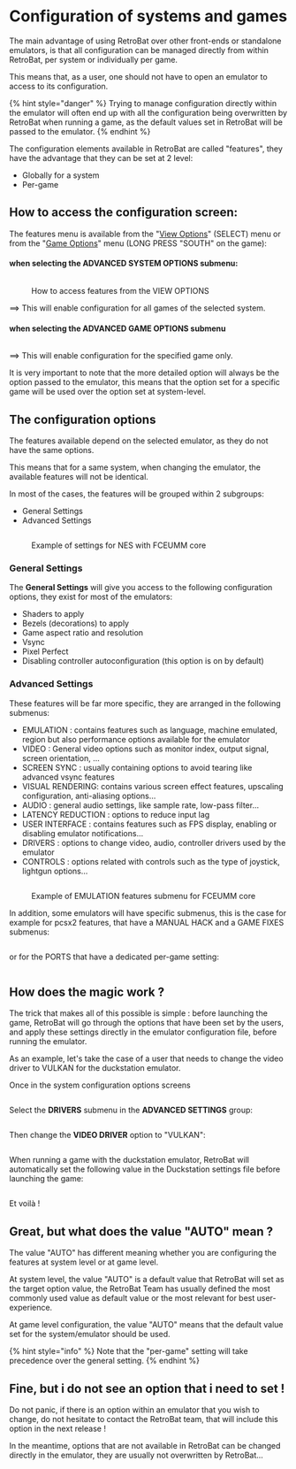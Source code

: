 # Configuration of systems and games

The main advantage of using RetroBat over other front-ends or standalone emulators, is that all configuration can be managed directly from within RetroBat, per system or individually per game.

This means that, as a user, one should not have to open an emulator to access to its configuration.

{% hint style="danger" %}
Trying to manage configuration directly within the emulator will often end up with all the configuration being overwritten by RetroBat when running a game, as the default values set in RetroBat will be passed to the emulator.
{% endhint %}

The configuration elements available in RetroBat are called "features", they have the advantage that they can be set at 2 level:

* Globally for a system
* Per-game



## How to access the configuration screen:

The features menu is available from the "[View Options](view-options.md)" (SELECT) menu or from the "[Game Options](game-options.md)" menu (LONG PRESS "SOUTH" on the game):

#### when selecting the **ADVANCED SYSTEM OPTIONS** submenu:

<div align="left">

<figure><img src="https://i.imgur.com/NTx2K4c.png" alt=""><figcaption><p>How to access features from the VIEW OPTIONS</p></figcaption></figure>

</div>

\==> This will enable configuration for all games of the selected system.



#### when selecting the ADVANCED GAME OPTIONS submenu

<div align="left">

<figure><img src="https://i.imgur.com/lJNGWGh.png" alt=""><figcaption></figcaption></figure>

</div>

\==> This will enable configuration for the specified game only.



It is very important to note that the more detailed option will always be the option passed to the emulator, this means that the option set for a specific game will be used over the option set at system-level.

## The configuration options

The features available depend on the selected emulator, as they do not have the same options.

This means that for a same system, when changing the emulator, the available features will not be identical.



In most of the cases, the features will be grouped within 2 subgroups:

* General Settings
* Advanced Settings

<div align="left">

<figure><img src="https://i.imgur.com/mcSBHUD.png" alt=""><figcaption><p>Example of settings for NES with FCEUMM core</p></figcaption></figure>

</div>

### General Settings

The **General Settings** will give you access to the following configuration options, they exist for most of the emulators:

* Shaders to apply
* Bezels (decorations) to apply
* Game aspect ratio and resolution
* Vsync
* Pixel Perfect
* Disabling controller autoconfiguration (this option is on by default)



### Advanced Settings

These features will be far more specific, they are arranged in the following submenus:

* EMULATION : contains features such as language, machine emulated, region but also performance options available for the emulator
* VIDEO : General video options such as monitor index, output signal, screen orientation, ...
* SCREEN SYNC : usually containing options to avoid tearing like advanced vsync features
* VISUAL RENDERING: contains various screen effect features, upscaling configuration, anti-aliasing options...
* AUDIO : general audio settings, like sample rate, low-pass filter...
* LATENCY REDUCTION : options to reduce input lag
* USER INTERFACE : contains features such as FPS display, enabling or disabling emulator notifications...
* DRIVERS : options to change video, audio, controller drivers used by the emulator
* CONTROLS : options related with controls such as the type of joystick, lightgun options...

<div align="left">

<figure><img src="https://i.imgur.com/hGdcInG.png" alt=""><figcaption><p>Example of EMULATION features submenu for FCEUMM core</p></figcaption></figure>

</div>



In addition, some emulators will have specific submenus, this is the case for example for pcsx2 features, that have a MANUAL HACK and a GAME FIXES submenus:

<div align="left">

<figure><img src="https://i.imgur.com/Mw3E0dB.png" alt=""><figcaption></figcaption></figure>

</div>

or for the PORTS that have a dedicated per-game setting:

<div align="left">

<figure><img src="https://i.imgur.com/nCX1t0V.png" alt=""><figcaption></figcaption></figure>

</div>



## How does the magic work ?

The trick that makes all of this possible is simple : before launching the game, RetroBat will go through the options that have been set by the users, and apply these settings directly in the emulator configuration file, before running the emulator.



As an example, let's take the case of a user that needs to change the video driver to VULKAN for the duckstation emulator.

Once in the system configuration options screens

<div align="left">

<figure><img src="https://i.imgur.com/HkFOJoU.png" alt=""><figcaption></figcaption></figure>

</div>

Select the **DRIVERS** submenu in the **ADVANCED SETTINGS** group:

<div align="left">

<figure><img src="https://i.imgur.com/qthtyR1.png" alt=""><figcaption></figcaption></figure>

</div>



Then change the **VIDEO DRIVER** option to "VULKAN":

<div align="left">

<figure><img src="https://i.imgur.com/xaeKGGB.png" alt=""><figcaption></figcaption></figure>

</div>

When running a game with the duckstation emulator, RetroBat will automatically set the following value in the Duckstation settings file before launching the game:

<div align="left">

<figure><img src="https://i.imgur.com/yYUfic3.png" alt=""><figcaption></figcaption></figure>

</div>

Et voilà !

## Great, but what does the value "AUTO" mean ?

The value "AUTO" has different meaning whether you are configuring the features at system level or at game level.

At system level, the value "AUTO" is a default value that RetroBat will set as the target option value, the RetroBat Team has usually defined the most commonly used value as default value or the most relevant for best user-experience.

At game level configuration, the value "AUTO" means that the default value set for the system/emulator should be used.

{% hint style="info" %}
Note that the "per-game" setting will take precedence over the general setting.
{% endhint %}

## Fine, but i do not see an option that i need to set !

Do not panic, if there is an option within an emulator that you wish to change, do not hesitate to contact the RetroBat team, that will include this option in the next release !

In the meantime, options that are not available in RetroBat can be changed directly in the emulator, they are usually not overwritten by RetroBat...
